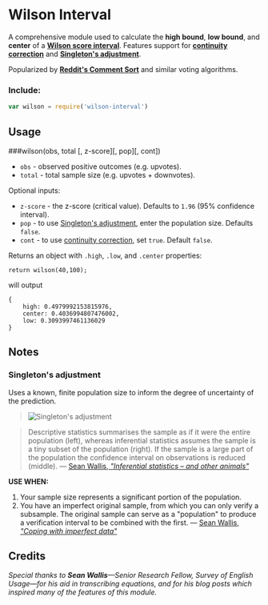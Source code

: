 # Wilson Interval

A comprehensive module used to calculate the **high bound**, **low bound**, and **center** of a **[Wilson score interval](http://en.wikipedia.org/wiki/Binomial_proportion_confidence_interval#Wilson_score_interval)**. Features support for **[continuity correction](http://en.wikipedia.org/wiki/Binomial_proportion_confidence_interval#Wilson_score_interval_with_continuity_correction)** and **[Singleton's adjustment](https://corplingstats.wordpress.com/2012/04/30/inferential-statistics/)**.

Popularized by **[Reddit's Comment Sort](http://amix.dk/blog/post/19588)** and similar voting algorithms.


### Include:

```js
var wilson = require('wilson-interval')
```
## Usage


###wilson(obs, total [, z-score][, pop][, cont])

- `obs` - observed positive outcomes (e.g. upvotes).
- `total` - total sample size (e.g. upvotes + downvotes).

Optional inputs:

- `z-score` - the z-score (critical value). Defaults to `1.96` (95% confidence interval).
- `pop` - to use [Singleton's adjustment](https://corplingstats.wordpress.com/2012/04/30/inferential-statistics/), enter the population size. Defaults `false`.
- `cont` - to use [continuity correction](http://en.wikipedia.org/wiki/Binomial_proportion_confidence_interval#Wilson_score_interval_with_continuity_correction), set `true`. Default `false`.

Returns an object with `.high`, `.low`, and `.center` properties:

```
return wilson(40,100);
```
will output
```
{
	high: 0.4979992153815976,
	center: 0.4036994807476002,
	low: 0.3093997461136029 
}
```

## Notes

### Singleton's adjustment

Uses a known, finite population size to inform the degree of uncertainty of the prediction.

> ![Singleton's adjustment](https://corplingstats.files.wordpress.com/2012/04/popsamp1.png?w=538)

> Descriptive statistics summarises the sample as if it were the entire population (left), whereas inferential statistics assumes the sample is a tiny subset of the population (right). If the sample is a large part of the population the confidence interval on observations is reduced (middle). — [Sean Wallis, *"Inferential statistics – and other animals"*](https://corplingstats.wordpress.com/2012/04/30/inferential-statistics/)

**USE WHEN:**

1. Your sample size represents a significant portion of the population.
2. You have an imperfect original sample, from which you can only verify a subsample. The original sample can serve as a "population" to produce a verification interval to be combined with the first. — [Sean Wallis, *"Coping with imperfect data"*](https://corplingstats.wordpress.com/2014/04/10/imperfect-data/)

## Credits

*Special thanks to **Sean Wallis**—Senior Research Fellow, Survey of English Usage—for his aid in transcribing equations, and for his blog posts which inspired many of the features of this module.*